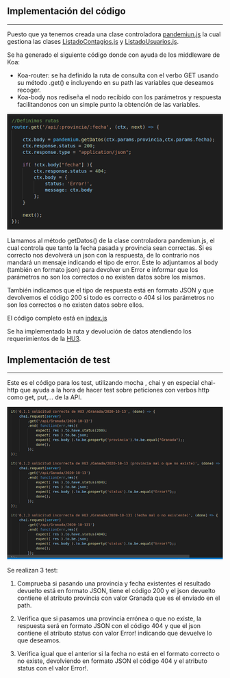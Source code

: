 ## Implementación del código
---
 
Puesto que ya tenemos creada una clase controladora [pandemiun.js](../src/class/pandemiun.js) la cual gestiona las clases [ListadoContagios.js](../src/class/ListadoContagios.js) y [ListadoUsuarios.js](../src/class/ListadoUsuarios.js).
 
Se ha generado el siguiente código donde con ayuda de los middleware de Koa:
- Koa-router: se ha definido la ruta de consulta con el verbo GET usando su método .get() e incluyendo en su path las variables que deseamos recoger.
- Koa-body nos rediseña el nodo recibido con los parámetros y respuesta facilitandonos con un simple punto la obtención de las variables.
 
![codigo ruta](img/hito6/h3_1.png)
 
Llamamos al método getDatos() de la clase controladora pandemiun.js, el cual controla que tanto la fecha pasada y provincia sean correctas. Si es correcto nos devolverá un json con la respuesta, de lo contrario nos mandará un mensaje indicando el tipo de error. Este lo adjuntamos al body (también en formato json) para devolver un Error e informar que los parámetros no son los correctos o no existen datos sobre los mismos.
 
También indicamos que el tipo de respuesta está en formato JSON y que devolvemos el código 200 si todo es correcto o 404 si los parámetros no son los correctos o no existen datos sobre ellos.
 
El código completo está en [index.js](../src/index.js)

Se ha implementado la ruta y devolución de datos atendiendo los requerimientos de la [HU3](https://github.com/DanielRuizMed/PAndemium/issues/38).

## Implementación de test
---
 
Este es el código para los test, utilizando mocha , chai y en especial chai-http que ayuda a la hora de hacer test sobre peticiones con verbos http como get, put,... de la API.
 
![codigo test](img/hito6/h3_2.png)
 
Se realizan 3 test:
 
1. Comprueba si pasando una provincia y fecha existentes el resultado devuelto está en formato JSON, tiene el código 200 y el json devuelto contiene el atributo provincia con valor Granada que es el enviado en el path.
 
2. Verifica que si pasamos una provincia errónea o que no existe, la respuesta será en formato JSON con el código 404 y que el json contiene el atributo status con valor Error! indicando que devuelve lo que deseamos.
 
3. Verifica igual que el anterior si la fecha no está en el formato correcto o no existe, devolviendo en formato JSON el código 404 y el atributo status con el valor Error!.